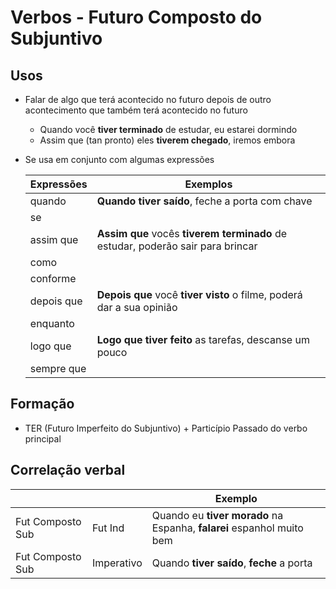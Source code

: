 # Verbos - Futuro Composto do Subjuntivo

## Usos

* Falar de algo que terá acontecido no futuro depois de outro acontecimento que também terá acontecido no futuro
  * Quando você **tiver terminado** de estudar, eu estarei dormindo
  * Assim que (tan pronto) eles **tiverem chegado**, iremos embora

* Se usa em conjunto com algumas expressões

  | Expressões | Exemplos                                                                        |
  | --         | --                                                                              |
  | quando     | **Quando tiver saído**, feche a porta com chave                                 |
  | se         |                                                                                 |
  | assim que  | **Assim que** vocês **tiverem terminado** de estudar, poderão sair para brincar |
  | como       ||
  | conforme   ||
  | depois que | **Depois que** você **tiver visto** o filme, poderá dar a sua opinião           |
  | enquanto   ||
  | logo que   | **Logo que tiver feito** as tarefas, descanse um pouco                          |
  | sempre que ||

## Formação

* TER (Futuro Imperfeito do Subjuntivo) + Particípio Passado do verbo principal

## Correlação verbal

|                  |            | Exemplo                                                               |
| --               | --         | --                                                                    |
| Fut Composto Sub | Fut Ind    | Quando eu **tiver morado** na Espanha, **falarei** espanhol muito bem |
| Fut Composto Sub | Imperativo | Quando **tiver saído**, **feche** a porta                             |
